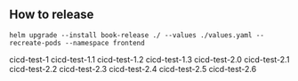 ## How to release
```
helm upgrade --install book-release ./ --values ./values.yaml --recreate-pods --namespace frontend
```
cicd-test-1
cicd-test-1.1
cicd-test-1.2
cicd-test-1.3
cicd-test-2.0
cicd-test-2.1
cicd-test-2.2
cicd-test-2.3
cicd-test-2.4
cicd-test-2.5
cicd-test-2.6
